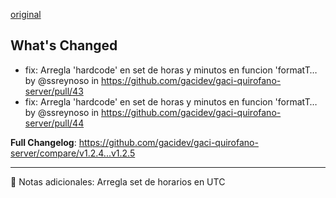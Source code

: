 [original](https://github.com/gacidev/gaci-quirofano-server/releases/tag/v1.2.5)

## What's Changed
* fix: Arregla 'hardcode' en set de horas y minutos en funcion 'formatT… by @ssreynoso in https://github.com/gacidev/gaci-quirofano-server/pull/43
* fix: Arregla 'hardcode' en set de horas y minutos en funcion 'formatT… by @ssreynoso in https://github.com/gacidev/gaci-quirofano-server/pull/44


**Full Changelog**: https://github.com/gacidev/gaci-quirofano-server/compare/v1.2.4...v1.2.5

---

📝 Notas adicionales:
Arregla set de horarios en UTC